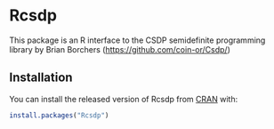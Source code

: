 
# Rcsdp

<!-- badges: start -->
<!-- badges: end -->

This package is an R interface to the CSDP semidefinite programming library by Brian Borchers (https://github.com/coin-or/Csdp/)

## Installation

You can install the released version of Rcsdp from [CRAN](https://CRAN.R-project.org) with:

``` r
install.packages("Rcsdp")
```



